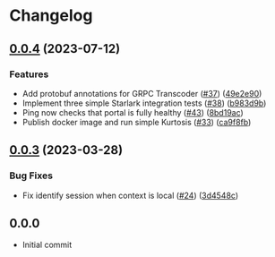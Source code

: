 # Changelog

## [0.0.4](https://github.com/kurtosis-tech/kurtosis-portal/compare/0.0.3...0.0.4) (2023-07-12)


### Features

* Add protobuf annotations for GRPC Transcoder ([#37](https://github.com/kurtosis-tech/kurtosis-portal/issues/37)) ([49e2e90](https://github.com/kurtosis-tech/kurtosis-portal/commit/49e2e906929395b5422bf7dcb12d59040a64f951))
* Implement three simple Starlark integration tests ([#38](https://github.com/kurtosis-tech/kurtosis-portal/issues/38)) ([b983d9b](https://github.com/kurtosis-tech/kurtosis-portal/commit/b983d9bebe4f8a5e1497c6e3460317a2ffa3b2a4))
* Ping now checks that portal is fully healthy ([#43](https://github.com/kurtosis-tech/kurtosis-portal/issues/43)) ([8bd19ac](https://github.com/kurtosis-tech/kurtosis-portal/commit/8bd19ac1332bdbfd5e9ecde8dbfceb83e9716c5a))
* Publish docker image and run simple Kurtosis ([#33](https://github.com/kurtosis-tech/kurtosis-portal/issues/33)) ([ca9f8fb](https://github.com/kurtosis-tech/kurtosis-portal/commit/ca9f8fb455b92dc260768c7932c97c95fafad757))

## [0.0.3](https://github.com/kurtosis-tech/kurtosis-portal/compare/0.0.2...0.0.3) (2023-03-28)


### Bug Fixes

* Fix identify session when context is local ([#24](https://github.com/kurtosis-tech/kurtosis-portal/issues/24)) ([3d4548c](https://github.com/kurtosis-tech/kurtosis-portal/commit/3d4548cdde884768ae287286800736d450772cc7))

## 0.0.0
- Initial commit
